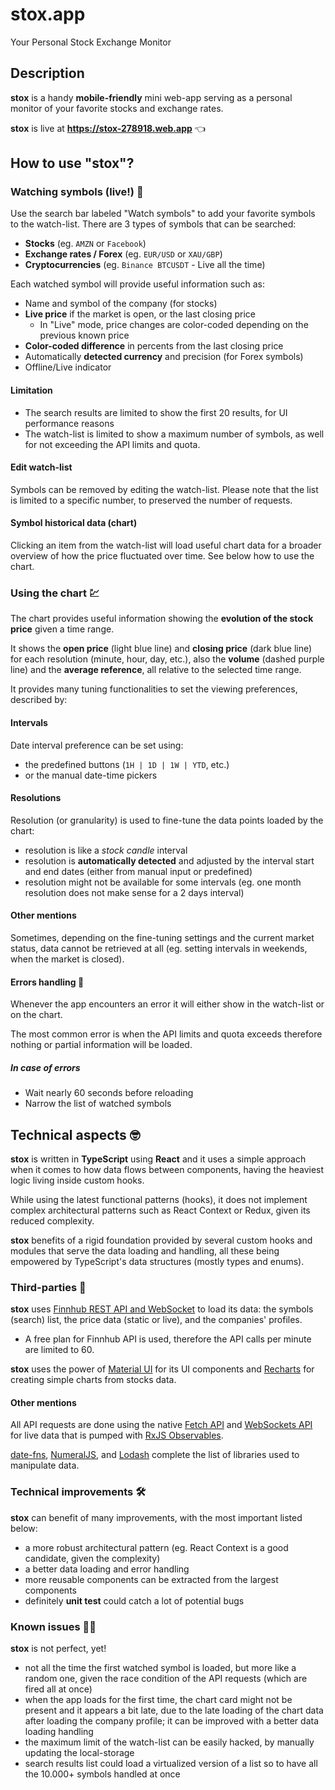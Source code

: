 # stox.app

Your Personal Stock Exchange Monitor

## Description

**stox** is a handy **mobile-friendly** mini web-app serving as a personal monitor of your favorite stocks and exchange rates.

**stox** is live at **https://stox-278918.web.app** 👈

## How to use "stox"?

### Watching symbols (live!) 👀

Use the search bar labeled "Watch symbols" to add your favorite symbols to the watch-list. There are 3 types of symbols that can be searched:

- **Stocks** (eg. `AMZN` or `Facebook`)
- **Exchange rates / Forex** (eg. `EUR/USD` or `XAU/GBP`)
- **Cryptocurrencies** (eg. `Binance BTCUSDT` - Live all the time)

Each watched symbol will provide useful information such as:

- Name and symbol of the company (for stocks)
- **Live price** if the market is open, or the last closing price
  - In "Live" mode, price changes are color-coded depending on the previous known price
- **Color-coded difference** in percents from the last closing price
- Automatically **detected currency** and precision (for Forex symbols)
- Offline/Live indicator

#### Limitation

- The search results are limited to show the first 20 results, for UI performance reasons
- The watch-list is limited to show a maximum number of symbols, as well for not exceeding the API limits and quota.

#### Edit watch-list

Symbols can be removed by editing the watch-list. Please note that the list is limited to a specific number, to preserved the number of requests.

#### Symbol historical data (chart)

Clicking an item from the watch-list will load useful chart data for a broader overview of how the price fluctuated over time. See below how to use the chart.

### Using the chart 💹

The chart provides useful information showing the **evolution of the stock price** given a time range.

It shows the **open price** (light blue line) and **closing price** (dark blue line) for each resolution (minute, hour, day, etc.), also the **volume** (dashed purple line) and the **average reference**, all relative to the selected time range.

It provides many tuning functionalities to set the viewing preferences, described by:

#### Intervals

Date interval preference can be set using:

- the predefined buttons (`1H | 1D | 1W | YTD`, etc.)
- or the manual date-time pickers

#### Resolutions

Resolution (or granularity) is used to fine-tune the data points loaded by the chart:

- resolution is like a _stock candle_ interval
- resolution is **automatically detected** and adjusted by the interval start and end dates (either from manual input or predefined)
- resolution might not be available for some intervals (eg. one month resolution does not make sense for a 2 days interval)

#### Other mentions

Sometimes, depending on the fine-tuning settings and the current market status, data cannot be retrieved at all (eg. setting intervals in weekends, when the market is closed).

#### Errors handling 🚩

Whenever the app encounters an error it will either show in the watch-list or on the chart.

The most common error is when the API limits and quota exceeds therefore nothing or partial information will be loaded.

##### In case of errors

- Wait nearly 60 seconds before reloading
- Narrow the list of watched symbols

## Technical aspects 🤓

**stox** is written in **TypeScript** using **React** and it uses a simple approach when it comes to how data flows between components, having the heaviest logic living inside custom hooks.

While using the latest functional patterns (hooks), it does not implement complex architectural patterns such as React Context or Redux, given its reduced complexity.

**stox** benefits of a rigid foundation provided by several custom hooks and modules that serve the data loading and handling, all these being empowered by TypeScript's data structures (mostly types and enums).

### Third-parties 🧐

**stox** uses [Finnhub REST API and WebSocket](https://finnhub.io/docs/api#introduction) to load its data: the symbols (search) list, the price data (static or live), and the companies' profiles.

- A free plan for Finnhub API is used, therefore the API calls per minute are limited to 60.

**stox** uses the power of [Material UI](https://material-ui.com/) for its UI components and [Recharts](https://recharts.org/en-US/) for creating simple charts from stocks data.

#### Other mentions

All API requests are done using the native [Fetch API](https://developer.mozilla.org/en-US/docs/Web/API/Fetch_API) and [WebSockets API](https://developer.mozilla.org/en-US/docs/Web/API/WebSockets_API) for live data that is pumped with [RxJS Observables](https://rxjs-dev.firebaseapp.com/guide/overview).

[date-fns](https://date-fns.org/), [NumeralJS](http://numeraljs.com/), and [Lodash](https://lodash.com/) complete the list of libraries used to manipulate data.

### Technical improvements 🛠

**stox** can benefit of many improvements, with the most important listed below:

- a more robust architectural pattern (eg. React Context is a good candidate, given the complexity)
- a better data loading and error handling
- more reusable components can be extracted from the largest components
- definitely **unit test** could catch a lot of potential bugs

### Known issues 🤦‍♂️

**stox** is not perfect, yet!

- not all the time the first watched symbol is loaded, but more like a random one, given the race condition of the API requests (which are fired all at once)
- when the app loads for the first time, the chart card might not be present and it appears a bit late, due to the late loading of the chart data after loading the company profile; it can be improved with a better data loading handling
- the maximum limit of the watch-list can be easily hacked, by manually updating the local-storage
- search results list could load a virtualized version of a list so to have all the 10.000+ symbols handled at once
